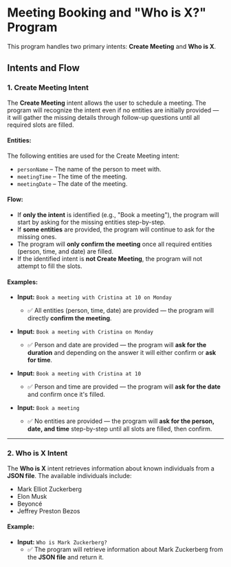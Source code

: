 # Meeting Booking and "Who is X?" Program  

This program handles two primary intents: **Create Meeting** and **Who is X**.  

## Intents and Flow  

### 1. **Create Meeting Intent**  
The **Create Meeting** intent allows the user to schedule a meeting. The program will recognize the intent even if no entities are initially provided — it will gather the missing details through follow-up questions until all required slots are filled.  

#### **Entities:**  
The following entities are used for the Create Meeting intent:  
- `personName` – The name of the person to meet with.  
- `meetingTime` – The time of the meeting.  
- `meetingDate` – The date of the meeting.  

#### **Flow:**  
- If **only the intent** is identified (e.g., "Book a meeting"), the program will start by asking for the missing entities step-by-step.  
- If **some entities** are provided, the program will continue to ask for the missing ones.  
- The program will **only confirm the meeting** once all required entities (person, time, and date) are filled.  
- If the identified intent is **not Create Meeting**, the program will not attempt to fill the slots.  

#### **Examples:**  
- **Input:** `Book a meeting with Cristina at 10 on Monday`  
   - ✅ All entities (person, time, date) are provided — the program will directly **confirm the meeting**.  

- **Input:** `Book a meeting with Cristina on Monday`  
   - ✅ Person and date are provided — the program will **ask for the duration** and depending on the answer it will either confirm or **ask for time**. 

- **Input:** `Book a meeting with Cristina at 10`  
   - ✅ Person and time are provided — the program will **ask for the date** and confirm once it's filled.  

- **Input:** `Book a meeting`  
   - ✅ No entities are provided — the program will **ask for the person, date, and time** step-by-step until all slots are filled, then confirm.  

---  

### 2. **Who is X Intent**  
The **Who is X** intent retrieves information about known individuals from a **JSON file**. The available individuals include:  
- Mark Elliot Zuckerberg  
- Elon Musk  
- Beyoncé  
- Jeffrey Preston Bezos  

#### **Example:**  
- **Input:** `Who is Mark Zuckerberg?`  
   - ✅ The program will retrieve information about Mark Zuckerberg from the **JSON file** and return it.  
